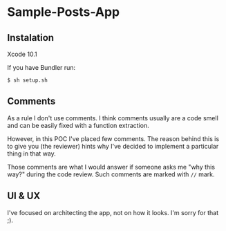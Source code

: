 # Sample-Posts-App

## Instalation

Xcode 10.1

If you have Bundler run:
```
$ sh setup.sh
```


## Comments
As a rule I don't use comments. I think comments usually are a code smell and can be easily fixed with a function extraction. 

However, in this POC I've placed few comments. The reason behind this is to give you (the reviewer) hints why I've decided to implement a particular thing in that way. 

Those comments are what I would answer if someone asks me "why this way?" during the code review. Such comments are marked with `//` mark.

## UI & UX
I've focused on architecting the app, not on how it looks. I'm sorry for that ;).
